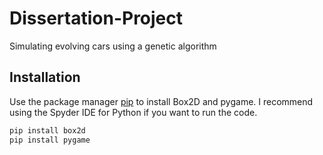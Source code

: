 # Dissertation-Project
Simulating evolving cars using a genetic algorithm 

## Installation
Use the package manager [pip](https://pip.pypa.io/en/stable/) to install Box2D and pygame.
I recommend using the Spyder IDE for Python if you want to run the code.

```bash
pip install box2d
pip install pygame
```
